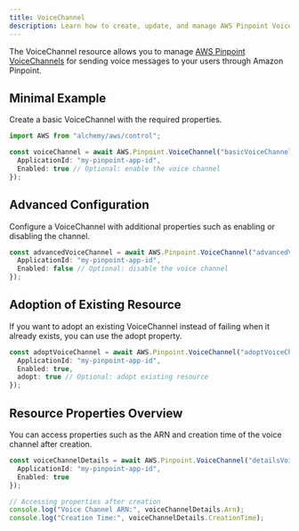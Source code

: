 ```yaml
---
title: VoiceChannel
description: Learn how to create, update, and manage AWS Pinpoint VoiceChannels using Alchemy Cloud Control.
---
```


The VoiceChannel resource allows you to manage [AWS Pinpoint VoiceChannels](https://docs.aws.amazon.com/pinpoint/latest/userguide/) for sending voice messages to your users through Amazon Pinpoint.

## Minimal Example

Create a basic VoiceChannel with the required properties.

```ts
import AWS from "alchemy/aws/control";

const voiceChannel = await AWS.Pinpoint.VoiceChannel("basicVoiceChannel", {
  ApplicationId: "my-pinpoint-app-id",
  Enabled: true // Optional: enable the voice channel
});
```

## Advanced Configuration

Configure a VoiceChannel with additional properties such as enabling or disabling the channel.

```ts
const advancedVoiceChannel = await AWS.Pinpoint.VoiceChannel("advancedVoiceChannel", {
  ApplicationId: "my-pinpoint-app-id",
  Enabled: false // Optional: disable the voice channel
});
```

## Adoption of Existing Resource

If you want to adopt an existing VoiceChannel instead of failing when it already exists, you can use the adopt property.

```ts
const adoptVoiceChannel = await AWS.Pinpoint.VoiceChannel("adoptVoiceChannel", {
  ApplicationId: "my-pinpoint-app-id",
  Enabled: true,
  adopt: true // Optional: adopt existing resource
});
```

## Resource Properties Overview

You can access properties such as the ARN and creation time of the voice channel after creation.

```ts
const voiceChannelDetails = await AWS.Pinpoint.VoiceChannel("detailsVoiceChannel", {
  ApplicationId: "my-pinpoint-app-id",
  Enabled: true
});

// Accessing properties after creation
console.log("Voice Channel ARN:", voiceChannelDetails.Arn);
console.log("Creation Time:", voiceChannelDetails.CreationTime);
```